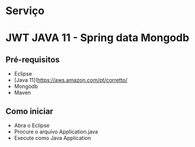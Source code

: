 # Serviço

# JWT JAVA 11 - Spring data Mongodb

## Pré-requisitos

* Eclipse
* [Java 11](https://aws.amazon.com/pt/corretto/
* Mongodb
* Maven

## Como iniciar

* Abra o Eclipse
* Procure o arquivo Application.java
* Execute como Java Application
